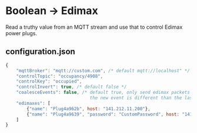 Boolean -> Edimax
=================

Read a truthy value from an MQTT stream and use that to control Edimax power plugs.


configuration.json
------------------

```javascript
{
	"mqttBroker": "mqtt://custom.com", /* default mqtt://localhost" */
	"controlTopic": "occupancy/4908",
	"controlKey": "occupied",
	"controlInvert": true, /* default false */
	"coalesceEvents": false, /* default true, only send edimax packets if
	                            the new event is different than the last */
	"edimaxes": [
		{"name": "Plug4a962b", host: "141.212.11.200"},
		{"name": "Plug4a9639", "password": "CustomPassword", host: "141.212.11.223"}
	]
}
